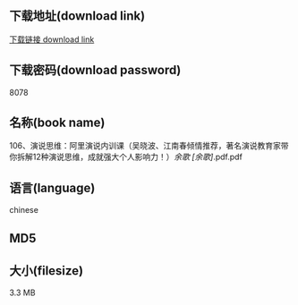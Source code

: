 ## 下载地址(download link)
[下载链接 download link](https://tutu365.netlify.app/?s=106%E3%80%81%E6%BC%94%E8%AF%B4%E6%80%9D%E7%BB%B4%EF%BC%9A%E9%98%BF%E9%87%8C%E6%BC%94%E8%AF%B4%E5%86%85%E8%AE%AD%E8%AF%BE%EF%BC%88%E5%90%B4%E6%99%93%E6%B3%A2%E3%80%81%E6%B1%9F%E5%8D%97%E6%98%A5%E5%80%BE%E6%83%85%E6%8E%A8%E8%8D%90%EF%BC%8C%E8%91%97%E5%90%8D%E6%BC%94%E8%AF%B4%E6%95%99%E8%82%B2%E5%AE%B6%E5%B8%A6%E4%BD%A0%E6%8B%86%E8%A7%A312%E7%A7%8D%E6%BC%94%E8%AF%B4%E6%80%9D%E7%BB%B4%EF%BC%8C%E6%88%90%E5%B0%B1%E5%BC%BA%E5%A4%A7%E4%B8%AA%E4%BA%BA%E5%BD%B1%E5%93%8D%E5%8A%9B%EF%BC%81%EF%BC%89_%E4%BD%99%E6%AD%8C+%5B%E4%BD%99%E6%AD%8C%5D_.pdf)

## 下载密码(download password)
8078

## 名称(book name)
106、演说思维：阿里演说内训课（吴晓波、江南春倾情推荐，著名演说教育家带你拆解12种演说思维，成就强大个人影响力！）_余歌 [余歌]_.pdf.pdf

## 语言(language)
chinese

## MD5


## 大小(filesize)
3.3 MB
